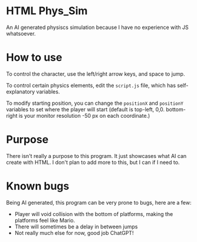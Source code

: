 # HTML Phys_Sim
An AI generated physiscs simulation because I have no experience with JS whatsoever.

# How to use
To control the character, use the left/right arrow keys, and space to jump.

To control certain physics elements, edit the `script.js` file, which has self-explanatory variables.

To modify starting position, you can change the `positionX` and `positionY` variables to set where the player will start (default is top-left, 0,0. bottom-right is your monitor resolution -50 px on each coordinate.)

# Purpose
There isn't really a purpose to this program. It just showcases what AI can create with HTML. I don't plan to add more to this, but I can if I need to.

# Known bugs
Being AI generated, this program can be very prone to bugs, here are a few:

- Player will void collision with the bottom of platforms, making the platforms feel like Mario.
- There will sometimes be a delay in between jumps
- Not really much else for now, good job ChatGPT!
